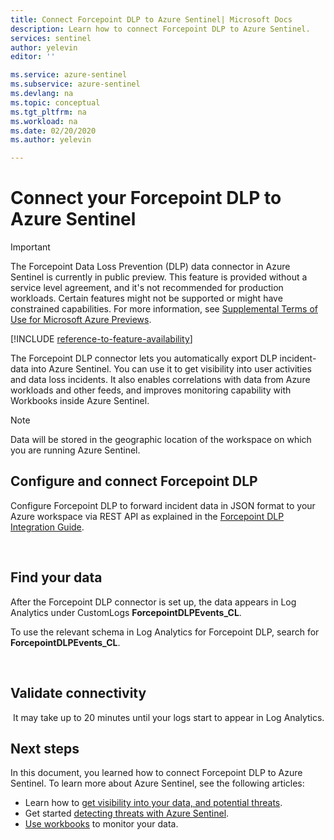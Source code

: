 ```yaml
---
title: Connect Forcepoint DLP to Azure Sentinel| Microsoft Docs
description: Learn how to connect Forcepoint DLP to Azure Sentinel.
services: sentinel
author: yelevin
editor: ''

ms.service: azure-sentinel
ms.subservice: azure-sentinel
ms.devlang: na
ms.topic: conceptual
ms.tgt_pltfrm: na
ms.workload: na
ms.date: 02/20/2020
ms.author: yelevin

---
```



# Connect your Forcepoint DLP to Azure Sentinel

> [!IMPORTANT]
> The Forcepoint Data Loss Prevention (DLP) data connector in Azure Sentinel is currently in public preview. This feature is provided without a service level agreement, and it's not recommended for production workloads. Certain features might not be supported or might have constrained capabilities. For more information, see [Supplemental Terms of Use for Microsoft Azure Previews](https://azure.microsoft.com/support/legal/preview-supplemental-terms/).

[!INCLUDE [reference-to-feature-availability](includes/reference-to-feature-availability.md)]


The Forcepoint DLP connector lets you automatically export DLP incident-data into Azure Sentinel. You can use it to get visibility into user activities and data loss incidents. It also enables correlations with data from Azure workloads and other feeds, and improves monitoring capability with Workbooks inside Azure Sentinel.
​
> [!NOTE]
> Data will be stored in the geographic location of the workspace on which you are running Azure Sentinel.

## Configure and connect Forcepoint DLP

​Configure Forcepoint DLP to forward incident data in JSON format to your Azure workspace via REST API as explained in the [Forcepoint DLP Integration Guide](https://frcpnt.com/dlp-sentinel).

​
## Find your data

After the Forcepoint DLP connector is set up, the data appears in Log Analytics under CustomLogs **ForcepointDLPEvents_CL**.


To use the relevant schema in Log Analytics for Forcepoint DLP, search for **ForcepointDLPEvents_CL**.

​
## Validate connectivity
​
It may take up to 20 minutes until your logs start to appear in Log Analytics.

## Next steps

In this document, you learned how to connect Forcepoint DLP to Azure Sentinel. To learn more about Azure Sentinel, see the following articles:

- Learn how to [get visibility into your data, and potential threats](get-visibility.md).
- Get started [detecting threats with Azure Sentinel](detect-threats-built-in.md).
- [Use workbooks](tutorial-monitor-your-data.md) to monitor your data.